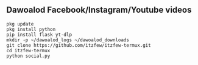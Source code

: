 ## Dawoalod Facebook/Instagram/Youtube videos
```
pkg update
pkg install python
pip install flask yt-dlp
mkdir -p ~/dawoalod_logs ~/dawoalod_downloads
git clone https://github.com/itzfew/itzfew-termux.git
cd itzfew-termux
python social.py
```
